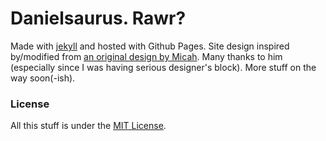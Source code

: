 # Danielsaurus. Rawr?
Made with [jekyll](http://jekyllrb.com) and hosted with Github Pages. Site design inspired by/modified from [an original design by Micah](http://getmicah.github.io). Many thanks to him (especially since I was having serious designer's block). More stuff on the way soon(-ish).

### License
All this stuff is under the [MIT License](https://raw.githubusercontent.com/danielsaurus/danielsaurus.github.io/master/LICENSE).

